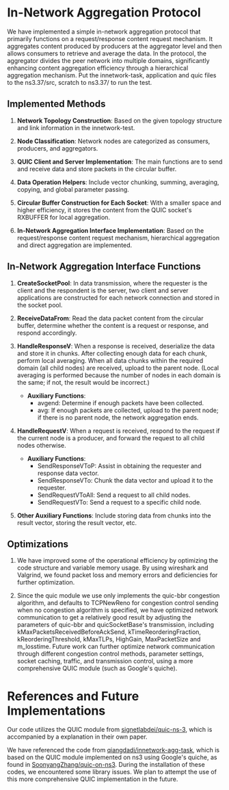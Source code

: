 # In-Network Aggregation Protocol

We have implemented a simple in-network aggregation protocol that primarily functions on a request/response content request mechanism. It aggregates content produced by producers at the aggregator level and then allows consumers to retrieve and average the data. In the protocol, the aggregator divides the peer network into multiple domains, significantly enhancing content aggregation efficiency through a hierarchical aggregation mechanism.
Put the innetwork-task, application and quic files to the ns3.37/src, scratch to ns3.37/ to run the test.

## Implemented Methods

1. **Network Topology Construction**: Based on the given topology structure and link information in the innetwork-test.

2. **Node Classification**: Network nodes are categorized as consumers, producers, and aggregators.

3. **QUIC Client and Server Implementation**: The main functions are to send and receive data and store packets in the circular buffer.

4. **Data Operation Helpers**: Include vector chunking, summing, averaging, copying, and global parameter passing.

5. **Circular Buffer Construction for Each Socket**: With a smaller space and higher efficiency, it stores the content from the QUIC socket's RXBUFFER for local aggregation.

6. **In-Network Aggregation Interface Implementation**: Based on the request/response content request mechanism, hierarchical aggregation and direct aggregation are implemented.

## In-Network Aggregation Interface Functions

1. **CreateSocketPool**: In data transmission, where the requester is the client and the respondent is the server, two client and server applications are constructed for each network connection and stored in the socket pool.

2. **ReceiveDataFrom**: Read the data packet content from the circular buffer, determine whether the content is a request or response, and respond accordingly.

3. **HandleResponseV**: When a response is received, deserialize the data and store it in chunks. After collecting enough data for each chunk, perform local averaging. When all data chunks within the required domain (all child nodes) are received, upload to the parent node. (Local averaging is performed because the number of nodes in each domain is the same; if not, the result would be incorrect.)
   - **Auxiliary Functions**:
     - avgend: Determine if enough packets have been collected.
     - avg: If enough packets are collected, upload to the parent node; if there is no parent node, the network aggregation ends.

4. **HandleRequestV**: When a request is received, respond to the request if the current node is a producer, and forward the request to all child nodes otherwise.
   - **Auxiliary Functions**:
     - SendResponseVToP: Assist in obtaining the requester and response data vector.
     - SendResponseVTo: Chunk the data vector and upload it to the requester.
     - SendRequestVToAll: Send a request to all child nodes.
     - SendRequestVTo: Send a request to a specific child node.

5. **Other Auxiliary Functions**: Include storing data from chunks into the result vector, storing the result vector, etc.


## Optimizations

1. We have improved some of the operational efficiency by optimizing the code structure and variable memory usage. By using wireshark and Valgrind, we found packet loss and memory errors and deficiencies for further optimization.

2. Since the quic module we use only implements the quic-bbr congestion algorithm, and defaults to TCPNewReno for congestion control sending when no congestion algorithm is specified, we have optimized network communication to get a relatively good result by adjusting the parameters of quic-bbr and quicSocketBase's transmission, including kMaxPacketsReceivedBeforeAckSend, kTimeReorderingFraction, kReorderingThreshold, kMaxTLPs, HighGain, MaxPacketSize and m_losstime. Future work can further optimize network communication through different congestion control methods, parameter settings, socket caching, traffic, and transmission control, using a more comprehensive QUIC module (such as Google's quiche).



# References and Future Implementations

Our code utilizes the QUIC module from [signetlabdei/quic-ns-3](https://github.com/signetlabdei/quic-ns-3/tree/master), which is accompanied by a explanation in their own paper. 

We have referenced the code from [qiangdadi/innetwork-agg-task](https://github.com/qiangdadi/innetwork-agg-task), which is based on the QUIC module implemented on ns3 using Google's quiche, as found in [SoonyangZhang/quic-on-ns3](https://github.com/SoonyangZhang/quic-on-ns3?tab=readme-ov-file).
During the installation of these codes, we encountered some library issues. We plan to attempt the use of this more comprehensive QUIC implementation in the future.

